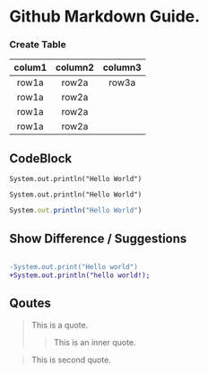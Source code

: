 # Github Markdown Guide.



### Create Table

| colum1 | column2 | column3 |
| :---: | :---: | :---: |
| row1a | row2a | row3a |
| row1a | row2a |
| row1a | row2a |
| row1a | row2a |



## CodeBlock

`System.out.println("Hello World")`

```
System.out.println("Hello World")
```

```js
System.out.println("Hello World")
```

## Show Difference / Suggestions

```diff

-System.out.print("Hello world")
+System.out.println("hello world!);
```

## Qoutes
> This is a quote.
>> This is an inner quote.

> This is second quote. 
